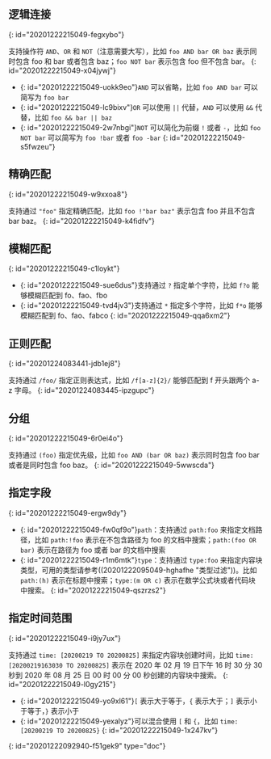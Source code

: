 ## 逻辑连接
{: id="20201222215049-fegxybo"}

支持操作符 `AND`、`OR` 和 `NOT`（注意需要大写），比如 `foo AND bar OR baz` 表示同时包含 foo 和 bar 或者包含 baz；`foo NOT bar` 表示包含 foo 但不包含 bar。
{: id="20201222215049-x04jywj"}

* {: id="20201222215049-uokk9eo"}`AND` 可以省略，比如 `foo AND bar` 可以简写为 `foo bar`
* {: id="20201222215049-lc9bixv"}`OR` 可以使用 `||` 代替，`AND` 可以使用 `&&` 代替，比如 `foo && bar || baz`
* {: id="20201222215049-2w7nbgi"}`NOT` 可以简化为前缀 `!` 或者 `-`，比如 `foo NOT bar` 可以简写为 `foo !bar` 或者 `foo -bar`
{: id="20201222215049-s5fwzeu"}

## 精确匹配
{: id="20201222215049-w9xxoa8"}

支持通过 `"foo"` 指定精确匹配，比如 `foo !"bar baz"` 表示包含 foo 并且不包含 bar baz。
{: id="20201222215049-k4fidfv"}

## 模糊匹配
{: id="20201222215049-c1loykt"}

* {: id="20201222215049-sue6dus"}支持通过 `?` 指定单个字符，比如 `f?o` 能够模糊匹配到 fo、fao、fbo
* {: id="20201222215049-tvd4jv3"}支持通过 `*` 指定多个字符，比如 `f*o` 能够模糊匹配到 fo、fao、fabco
{: id="20201222215049-qqa6xm2"}

## 正则匹配
{: id="20201224083441-jdb1ej8"}

支持通过 `/foo/` 指定正则表达式，比如 `/f[a-z]{2}/` 能够匹配到 f 开头跟两个 a-z 字母。
{: id="20201224083445-ipzgupc"}

## 分组
{: id="20201222215049-6r0ei4o"}

支持通过 `(foo)` 指定优先级，比如 `foo AND (bar OR baz)` 表示同时包含 foo bar 或者是同时包含 foo baz。
{: id="20201222215049-5wwscda"}

## 指定字段
{: id="20201222215049-ergw9dy"}

* {: id="20201222215049-fw0qf9o"}`path`：支持通过 `path:foo` 来指定文档路径，比如 `path:!foo` 表示在不包含路径为 foo 的文档中搜索；`path:(foo OR bar)` 表示在路径为 foo 或者 bar 的文档中搜索
* {: id="20201222215049-r1m6mtk"}`type`：支持通过 `type:foo` 来指定内容块类型，可用的类型请参考((20201222095049-hghafhe "类型过滤"))。比如 `path:(h)` 表示在标题中搜索；`type:(m OR c)` 表示在数学公式块或者代码块中搜索。
{: id="20201222215049-qszrzs2"}

## 指定时间范围
{: id="20201222215049-i9jy7ux"}

支持通过 `time: [20200219 TO 20200825]` 来指定内容块创建时间，比如 `time: [20200219163030 TO 20200825]` 表示在 2020 年 02 月 19 日下午 16 时 30 分 30 秒到 2020 年 08 月 25 日 00 时 00 分 00 秒创建的内容块中搜索。
{: id="20201222215049-l0gy215"}

* {: id="20201222215049-yo9xl61"}`[` 表示大于等于，`{` 表示大于；`]` 表示小于等于，`}` 表示小于
* {: id="20201222215049-yexalyz"}可以混合使用 `[` 和 `{`，比如 `time: [20200219 TO 20200825}`
{: id="20201222215049-1x247kv"}


{: id="20201222092940-f51gek9" type="doc"}
